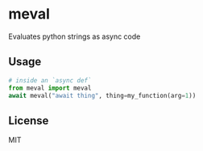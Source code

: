# meval

Evaluates python strings as async code

## Usage

```python
# inside an `async def`
from meval import meval
await meval("await thing", thing=my_function(arg=1))
```

## License

MIT
